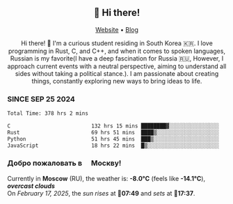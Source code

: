 <h2 align="center">👋 Hi there!</h2>
<p align="center">
  <a href="https://urdekcah.ru">Website</a> •
  <a href="https://urdekcah.blog">Blog</a>
</p>

<p align="center">
  Hi there! 👋 I'm a curious student residing in South Korea 🇰🇷. I love programming in Rust, C, and C++, and when it comes to spoken languages, Russian is my favorite(I have a deep fascination for Russia 🇷🇺, However, I approach current events with a neutral perspective, aiming to understand all sides without taking a political stance.). I am passionate about creating things, constantly exploring new ways to bring ideas to life.
</p>

### SINCE SEP 25 2024
<!--START_SECTION:waka-->
<!--LAST_WAKA_UPDATE:2025-02-16 18:26:07-->
```txt
Total Time: 378 hrs 2 mins

C                          132 hrs 15 mins ████████▓░░░░░░░░░░░░░░░░   34.05 %
Rust                       69 hrs 51 mins  ████▒░░░░░░░░░░░░░░░░░░░░   17.98 %
Python                     51 hrs 45 mins  ███▒░░░░░░░░░░░░░░░░░░░░░   13.32 %
JavaScript                 18 hrs 22 mins  █▒░░░░░░░░░░░░░░░░░░░░░░░   04.73 %
```
<!--END_SECTION:waka-->

<h3>Добро пожаловать в <img src="https://cdn-icons-png.flaticon.com/512/197/197408.png" width="13"/> Москву!</h3>

<!--START_SECTION:weather:moscow-->
<!--LAST_WEATHER_UPDATE:2025-02-17 12:41:25-->
Currently in **Moscow** (RU), the weather is: **-8.0°C** (feels like **-14.1°C**), ***overcast clouds***<br/>
On *February 17, 2025*, the *sun rises* at 🌅**07:49** and *sets* at 🌇**17:37**.
<!--END_SECTION:weather-->
